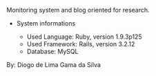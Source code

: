 Monitoring system and blog oriented for research.

- System informations

	- Used Language:	Ruby,	version 1.9.3p125
	- Used Framework:	Rails,	version 3.2.12
	- Database:			MySQL

By: Diogo de Lima Gama da Silva